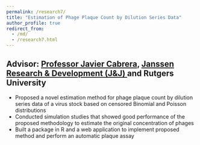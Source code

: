 ```yaml
---
permalink: /research7/
title: "Estimation of Phage Plaque Count by Dilution Series Data"
author_profile: true
redirect_from: 
  - /md/
  - /research7.html
---
```



## Advisor: [Professor Javier Cabrera](https://statistics.rutgers.edu/people-pages/faculty/people/130-faculty/370-javier-cabrera), [Janssen Research & Development (J&J) ](https://www.jnj.com/tag/janssen-research-development)and Rutgers University

* Proposed a novel estimation method for phage plaque count by dilution series data of a virus stock based on censored Binomial and Poisson distributions
* Conducted simulation studies that showed good performance of the proposed methodology to estimate the original concentration of phages
* Built a package in R and a web application to implement proposed method and perform an automatic plaque assay
